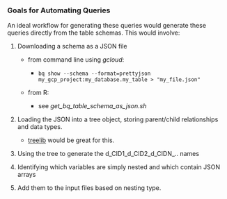 ### Goals for Automating Queries

An ideal workflow for generating these queries would generate these queries directly from the table schemas. This would involve:

1.  Downloading a schema as a JSON file

    -   from command line using *gcloud*:

        -   `bq show --schema --format=prettyjson my_gcp_project:my_database.my_table > "my_file.json"`

    -   from R:

        -   see *get_bq_table_schema_as_json.sh*

2.  Loading the JSON into a tree object, storing parent/child relationships and data types.

    -   [treelib](https://treelib.readthedocs.io/en/latest/) would be great for this.

3.  Using the tree to generate the d_CID1_d\_CID2_d\_CIDN\_.. names

4.  Identifying which variables are simply nested and which contain JSON arrays

5.  Add them to the input files based on nesting type.
